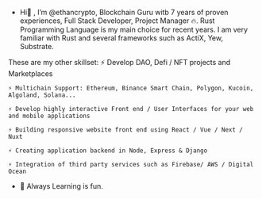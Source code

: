 - Hi👋 , I’m @ethancrypto, Blockchain Guru witb 7 years of proven experiences, Full Stack Developer, Project Manager 🔥. 
  Rust Programming Language is my main choice for recent years.
  I am very familiar with Rust and several frameworks such as ActiX, Yew, Substrate.

These are my other skillset:
    ⚡ Develop DAO, Defi / NFT projects and Marketplaces

    ⚡ Multichain Support: Ethereum, Binance Smart Chain, Polygon, Kucoin, Algoland, Solana...

    ⚡ Develop highly interactive Front end / User Interfaces for your web and mobile applications

    ⚡ Building responsive website front end using React / Vue / Next / Nuxt

    ⚡ Creating application backend in Node, Express & Django

    ⚡ Integration of third party services such as Firebase/ AWS / Digital Ocean

- 💞️ Always Learning is fun.

